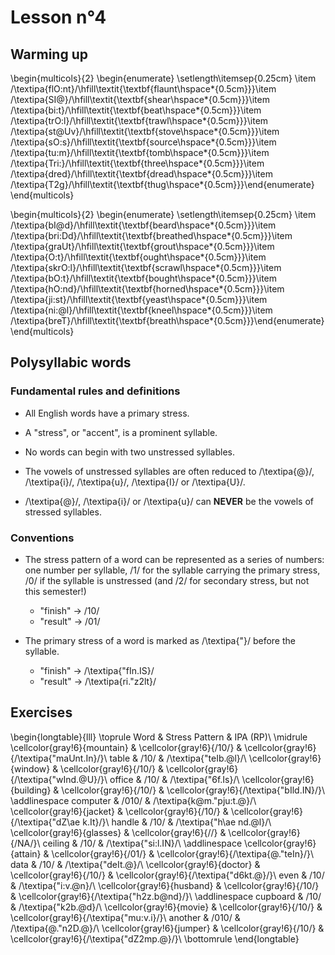 # Lesson n°4



## Warming up

\begin{multicols}{2}
\begin{enumerate}
\setlength\itemsep{0.25cm}
\item /\textipa{flO:nt}/\hfill\textit{\textbf{flaunt\hspace*{0.5cm}}}\item /\textipa{SI@}/\hfill\textit{\textbf{shear\hspace*{0.5cm}}}\item /\textipa{bi:t}/\hfill\textit{\textbf{beat\hspace*{0.5cm}}}\item /\textipa{trO:l}/\hfill\textit{\textbf{trawl\hspace*{0.5cm}}}\item /\textipa{st@Uv}/\hfill\textit{\textbf{stove\hspace*{0.5cm}}}\item /\textipa{sO:s}/\hfill\textit{\textbf{source\hspace*{0.5cm}}}\item /\textipa{tu:m}/\hfill\textit{\textbf{tomb\hspace*{0.5cm}}}\item /\textipa{Tri:}/\hfill\textit{\textbf{three\hspace*{0.5cm}}}\item /\textipa{dred}/\hfill\textit{\textbf{dread\hspace*{0.5cm}}}\item /\textipa{T2g}/\hfill\textit{\textbf{thug\hspace*{0.5cm}}}\end{enumerate}
\end{multicols}

\begin{multicols}{2}
\begin{enumerate}
\setlength\itemsep{0.25cm}
\item /\textipa{bI@d}/\hfill\textit{\textbf{beard\hspace*{0.5cm}}}\item /\textipa{bri:Dd}/\hfill\textit{\textbf{breathed\hspace*{0.5cm}}}\item /\textipa{graUt}/\hfill\textit{\textbf{grout\hspace*{0.5cm}}}\item /\textipa{O:t}/\hfill\textit{\textbf{ought\hspace*{0.5cm}}}\item /\textipa{skrO:l}/\hfill\textit{\textbf{scrawl\hspace*{0.5cm}}}\item /\textipa{bO:t}/\hfill\textit{\textbf{bought\hspace*{0.5cm}}}\item /\textipa{hO:nd}/\hfill\textit{\textbf{horned\hspace*{0.5cm}}}\item /\textipa{ji:st}/\hfill\textit{\textbf{yeast\hspace*{0.5cm}}}\item /\textipa{ni:@l}/\hfill\textit{\textbf{kneel\hspace*{0.5cm}}}\item /\textipa{breT}/\hfill\textit{\textbf{breath\hspace*{0.5cm}}}\end{enumerate}
\end{multicols}

## Polysyllabic words

### Fundamental rules and definitions

* All English words have a primary stress.

* A "stress", or "accent", is a prominent syllable.

* No words can begin with two unstressed syllables.

* The vowels of unstressed syllables are often reduced to /\textipa{@}/, /\textipa{i}/,  /\textipa{u}/, /\textipa{I}/ or /\textipa{U}/.

* /\textipa{@}/, /\textipa{i}/ or /\textipa{u}/ can **NEVER** be the vowels of stressed syllables.

### Conventions

* The stress pattern of a word can be represented as a series of numbers: one number per syllable, /1/ for the syllable carrying the primary stress, /0/ if the syllable is unstressed (and /2/ for secondary stress, but not this semester!)
  - "finish"  $\rightarrow$ /10/
  - "result"  $\rightarrow$ /01/

* The primary stress of a word is marked as /\textipa{"}/ before the syllable.
  - "finish"  $\rightarrow$ /\textipa{"fIn.IS}/
  - "result"  $\rightarrow$ /\textipa{ri."z2lt}/


## Exercises


\begin{longtable}{lll}
\toprule
Word & Stress Pattern & IPA (RP)\\
\midrule
\cellcolor{gray!6}{mountain} & \cellcolor{gray!6}{/10/} & \cellcolor{gray!6}{/\textipa{"maUnt.In}/}\\
table & /10/ & /\textipa{"teIb.@l}/\\
\cellcolor{gray!6}{window} & \cellcolor{gray!6}{/10/} & \cellcolor{gray!6}{/\textipa{"wInd.@U}/}\\
office & /10/ & /\textipa{"6f.Is}/\\
\cellcolor{gray!6}{building} & \cellcolor{gray!6}{/10/} & \cellcolor{gray!6}{/\textipa{"bIld.IN}/}\\
\addlinespace
computer & /010/ & /\textipa{k@m."pju:t.@}/\\
\cellcolor{gray!6}{jacket} & \cellcolor{gray!6}{/10/} & \cellcolor{gray!6}{/\textipa{"dZ\ae k.It}/}\\
handle & /10/ & /\textipa{"h\ae nd.@l}/\\
\cellcolor{gray!6}{glasses} & \cellcolor{gray!6}{//} & \cellcolor{gray!6}{/NA/}\\
ceiling & /10/ & /\textipa{"si:l.IN}/\\
\addlinespace
\cellcolor{gray!6}{attain} & \cellcolor{gray!6}{/01/} & \cellcolor{gray!6}{/\textipa{@."teIn}/}\\
data & /10/ & /\textipa{"deIt.@}/\\
\cellcolor{gray!6}{doctor} & \cellcolor{gray!6}{/10/} & \cellcolor{gray!6}{/\textipa{"d6kt.@}/}\\
even & /10/ & /\textipa{"i:v.@n}/\\
\cellcolor{gray!6}{husband} & \cellcolor{gray!6}{/10/} & \cellcolor{gray!6}{/\textipa{"h2z.b@nd}/}\\
\addlinespace
cupboard & /10/ & /\textipa{"k2b.@d}/\\
\cellcolor{gray!6}{movie} & \cellcolor{gray!6}{/10/} & \cellcolor{gray!6}{/\textipa{"mu:v.i}/}\\
another & /010/ & /\textipa{@."n2D.@}/\\
\cellcolor{gray!6}{jumper} & \cellcolor{gray!6}{/10/} & \cellcolor{gray!6}{/\textipa{"dZ2mp.@}/}\\
\bottomrule
\end{longtable}
